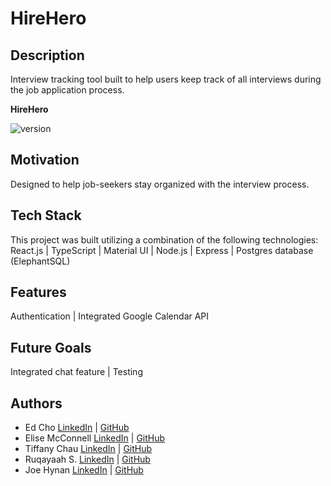 # HireHero

## Description

Interview tracking tool built to help users keep track of all interviews during the job application process.

**HireHero**

![version](https://badgen.net/badge/version/v1.0.0)

## Motivation

Designed to help job-seekers stay organized with the interview process. 

## Tech Stack

This project was built utilizing a combination of the following technologies: React.js | TypeScript | Material UI | Node.js | Express | Postgres database (ElephantSQL)

## Features

Authentication | Integrated Google Calendar API

## Future Goals

Integrated chat feature | Testing

## Authors

- Ed Cho [LinkedIn](https://www.linkedin.com/in/edcho720/) | [GitHub](https://github.com/edcho720)
- Elise McConnell [LinkedIn](https://www.linkedin.com/in//) | [GitHub](https://github.com//)
- Tiffany Chau [LinkedIn](https://www.linkedin.com/in//) | [GitHub](https://github.com//)
- Ruqayaah S. [LinkedIn](https://www.linkedin.com/in//) | [GitHub](https://github.com//)
- Joe Hynan [LinkedIn](https://www.linkedin.com/in//) | [GitHub](https://github.com//)
